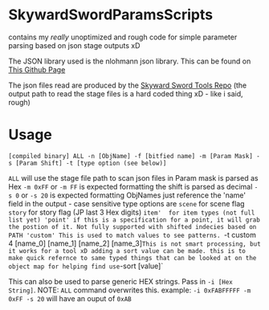 # SkywardSwordParamsScripts
contains my *really* unoptimized and rough code for simple parameter parsing based on json stage outputs xD

The JSON library used is the nlohmann json library. This can be found on [This Github Page](https://github.com/nlohmann/json)

The json files read are produced by the [Skyward Sword Tools Repo](https://github.com/lepelog/skywardsword-tools) (the output path to read the stage files is a hard coded thing xD - like i said, rough)

# Usage
`[compiled binary] ALL -n [ObjName] -f [bitfied name] -m [Param Mask] -s [Param Shift] -t [type option (see below)]`

`ALL` will use the stage file path to scan json files in
Param mask is parsed as Hex `-m 0xFF` or `-m FF` is expected formatting
the shift is parsed as decimal `-s 0` or `-s 20` is expected formatting
ObjNames just reference the 'name' field in the output - case sensitive
type options are 
  `scene` for scene flag 
  `story` for story flag (JP last 3 Hex digits)
  `item'  for item types (not full list yet)
  'point' if this is a specification for a point, it will grab the postion of it. Not fully supported with shifted indecies based on PATH
  'custom' This is used to match values to see patterns. `-t custom 4 [name_0] [name_1] [name_2] [name_3]` This is not smart processing, but it works for a tool xD
adding a sort value can be made. this is to make quick refernce to same typed things that can be looked at on the object map for helping find use
`-sort [value]`

This can also be used to parse generic HEX strings. Pass in `-i [Hex String]`. NOTE: `ALL` command overwrites this.
example: `-i 0xFABFFFFF -m 0xFF -s 20` will have an ouput of `0xAB`
